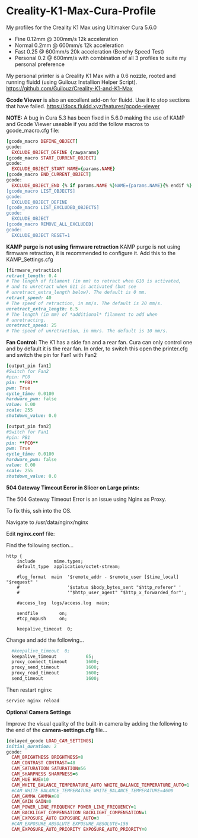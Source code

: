 # Creality-K1-Max-Cura-Profile
My profiles for the Creality K1 Max using Ultimaker Cura 5.6.0
  - Fine 0.12mm @ 300mm/s 12k acceleration
  - Normal 0.2mm @ 600mm/s 12k acceleration
  - Fast 0.25 @ 600mm/s 20k acceleration (Benchy Speed Test)
  - Personal 0.2 @ 600mm/s with combination of all 3 profiles to suite my personal preference


My personal printer is a Creality K1 Max with a 0.6 nozzle, rooted and running fluidd (using Guilouz Installion Helper Script).
https://github.com/Guilouz/Creality-K1-and-K1-Max


**Gcode Viewer** is also an excellent add-on for fluidd. Use it to stop sections that have failed.
https://docs.fluidd.xyz/features/gcode-viewer


**NOTE:** A bug in Cura 5.3 has been fixed in 5.6.0 making the use of KAMP and Gcode Viewer useable if you add the follow macros to gcode_macro.cfg file:
```ruby
[gcode_macro DEFINE_OBJECT]
gcode:
  EXCLUDE_OBJECT_DEFINE {rawparams}
[gcode_macro START_CURRENT_OBJECT]
gcode:
  EXCLUDE_OBJECT_START NAME={params.NAME}
[gcode_macro END_CURRENT_OBJECT]
gcode:
  EXCLUDE_OBJECT_END {% if params.NAME %}NAME={params.NAME}{% endif %}
[gcode_macro LIST_OBJECTS]
gcode:
  EXCLUDE_OBJECT_DEFINE
[gcode_macro LIST_EXCLUDED_OBJECTS]
gcode:
  EXCLUDE_OBJECT
[gcode_macro REMOVE_ALL_EXCLUDED]
gcode:
  EXCLUDE_OBJECT RESET=1
```
**KAMP purge is not using firmware retraction**
KAMP purge is not using firmware retraction, it is recommended to configure it. Add this to the KAMP_Settings.cfg

```ruby
[firmware_retraction]
retract_length: 0.4
# The length of filament (in mm) to retract when G10 is activated,
# and to unretract when G11 is activated (but see
# unretract_extra_length below). The default is 0 mm.
retract_speed: 40
# The speed of retraction, in mm/s. The default is 20 mm/s.
unretract_extra_length: 6.5
# The length (in mm) of *additional* filament to add when
# unretracting.
unretract_speed: 25
# The speed of unretraction, in mm/s. The default is 10 mm/s.
```

**Fan Control:**
The K1 has a side fan and a rear fan. Cura can only control one and by default it is the rear fan. In order, to switch this open the printer.cfg and switch the pin for Fan1 with Fan2

```ruby
[output_pin fan1]
#Switch for Fan2
#pin: PC0
pin: **PB1**
pwm: True
cycle_time: 0.0100
hardware_pwm: false
value: 0.00
scale: 255
shutdown_value: 0.0

[output_pin fan2]
#Switch for Fan1
#pin: PB1
pin: **PC0**
pwm: True
cycle_time: 0.0100
hardware_pwm: false
value: 0.00
scale: 255
shutdown_value: 0.0
```

**504 Gateway Timeout Eeror in Slicer on Large prints:**

The 504 Gateway Timeout Error is an issue using Nginx as Proxy.

To fix this, ssh into the OS.

Navigate to /usr/data/nginx/nginx

Edit **nginx.conf** file:

Find the following section...
```rubt
http {
    include       mime.types;
    default_type  application/octet-stream;

    #log_format  main  '$remote_addr - $remote_user [$time_local] "$request" '
    #                  '$status $body_bytes_sent "$http_referer" '
    #                  '"$http_user_agent" "$http_x_forwarded_for"';

    #access_log  logs/access.log  main;

    sendfile        on;
    #tcp_nopush     on;

    keepalive_timeout  0;
```

Change and add the following...
```ruby
  #keepalive_timeout  0;
  keepalive_timeout           65;
  proxy_connect_timeout       1600;
  proxy_send_timeout          1600;
  proxy_read_timeout          1600;
  send_timeout                1600;
```

Then restart nginx:
```ruby
service nginx reload
```

**Optional Camera Settings**

Improve the visual quality of the built-in camera by adding the following to the end of the **camera-settings.cfg** file...

```ruby
[delayed_gcode LOAD_CAM_SETTINGS]
initial_duration: 2
gcode:
  CAM_BRIGHTNESS BRIGHTNESS=8
  CAM_CONTRAST CONTRAST=48
  CAM_SATURATION SATURATION=56
  CAM_SHARPNESS SHARPNESS=6
  CAM_HUE HUE=10
  CAM_WHITE_BALANCE_TEMPERATURE_AUTO WHITE_BALANCE_TEMPERATURE_AUTO=1
  #CAM_WHITE_BALANCE_TEMPERATURE WHITE_BALANCE_TEMPERATURE=4600
  CAM_GAMMA GAMMA=80
  CAM_GAIN GAIN=0
  CAM_POWER_LINE_FREQUENCY POWER_LINE_FREQUENCY=1
  CAM_BACKLIGHT_COMPENSATION BACKLIGHT_COMPENSATION=1
  CAM_EXPOSURE_AUTO EXPOSURE_AUTO=3
  #CAM_EXPOSURE_ABSOLUTE EXPOSURE_ABSOLUTE=156
  CAM_EXPOSURE_AUTO_PRIORITY EXPOSURE_AUTO_PRIORITY=0
```


